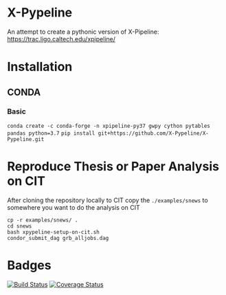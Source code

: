 # X-Pypeline
An attempt to create a pythonic version of X-Pipeline: https://trac.ligo.caltech.edu/xpipeline/

# Installation

## CONDA
### Basic
`conda create -c conda-forge -n xpipeline-py37 gwpy cython pytables pandas python=3.7`
`pip install git+https://github.com/X-Pypeline/X-Pypeline.git`


# Reproduce Thesis or Paper Analysis on CIT
After cloning the repository locally to CIT copy the `./examples/snews` to somewhere you want to do the analysis on CIT
```
cp -r examples/snews/ .
cd snews
bash xpypeline-setup-on-cit.sh
condor_submit_dag grb_alljobs.dag
```


# Badges

[![Build Status](https://travis-ci.org/X-Pypeline/X-Pypeline.svg?branch=develop)](https://travis-ci.org/X-Pypeline/X-Pypeline)
[![Coverage Status](https://coveralls.io/repos/github/X-Pypeline/X-Pypeline/badge.svg?branch=develop)](https://coveralls.io/github/X-Pypeline/X-Pypeline?branch=develop)
